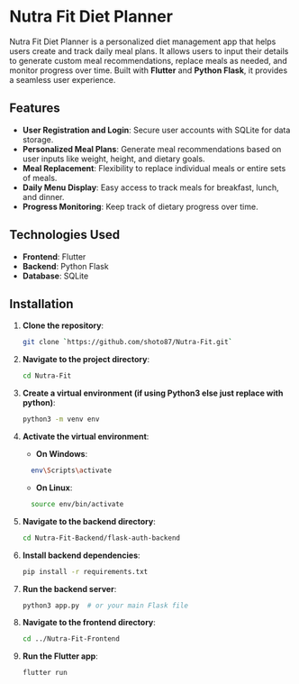 # Nutra Fit Diet Planner

Nutra Fit Diet Planner is a personalized diet management app that helps users create and track daily meal plans. It allows users to input their details to generate custom meal recommendations, replace meals as needed, and monitor progress over time. Built with **Flutter** and **Python Flask**, it provides a seamless user experience.

## Features

- **User Registration and Login**: Secure user accounts with SQLite for data storage.
- **Personalized Meal Plans**: Generate meal recommendations based on user inputs like weight, height, and dietary goals.
- **Meal Replacement**: Flexibility to replace individual meals or entire sets of meals.
- **Daily Menu Display**: Easy access to track meals for breakfast, lunch, and dinner.
- **Progress Monitoring**: Keep track of dietary progress over time.

## Technologies Used

- **Frontend**: Flutter
- **Backend**: Python Flask
- **Database**: SQLite

## Installation

1. **Clone the repository**:
   ```bash
   git clone `https://github.com/shoto87/Nutra-Fit.git`

2. **Navigate to the project directory**:
   ```bash
   cd Nutra-Fit

3. **Create a virtual environment (if using Python3 else just replace with python)**:
   ```bash
   python3 -m venv env

4. **Activate the virtual environment**:


   - **On Windows**:
   ```bash
     env\Scripts\activate
   ```


   - **On Linux**:
   ```bash
     source env/bin/activate
   ```

5. **Navigate to the backend directory**:
   ```bash
   cd Nutra-Fit-Backend/flask-auth-backend

6. **Install backend dependencies**:
   ```bash
   pip install -r requirements.txt

7. **Run the backend server**:
   ```bash
   python3 app.py  # or your main Flask file

8. **Navigate to the frontend directory**:
   ```bash
   cd ../Nutra-Fit-Frontend

9. **Run the Flutter app**:
   ```bash
   flutter run
